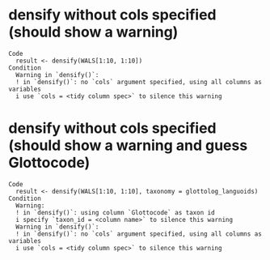 # densify without cols specified (should show a warning)

    Code
      result <- densify(WALS[1:10, 1:10])
    Condition
      Warning in `densify()`:
      ! in `densify()`: no `cols` argument specified, using all columns as variables
      i use `cols = <tidy column spec>` to silence this warning

# densify without cols specified (should show a warning and guess Glottocode)

    Code
      result <- densify(WALS[1:10, 1:10], taxonomy = glottolog_languoids)
    Condition
      Warning:
      ! in `densify()`: using column `Glottocode` as taxon id
      i specify `taxon_id = <column name>` to silence this warning
      Warning in `densify()`:
      ! in `densify()`: no `cols` argument specified, using all columns as variables
      i use `cols = <tidy column spec>` to silence this warning

